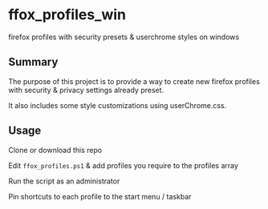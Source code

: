 # ffox_profiles_win

firefox profiles with security presets & userchrome styles on windows

## Summary

The purpose of this project is to provide a way to create new firefox profiles with security & privacy settings already preset.

It also includes some style customizations using userChrome.css.

## Usage

Clone or download this repo

Edit `ffox_profiles.ps1` & add profiles you require to the profiles array

Run the script as an administrator

Pin shortcuts to each profile to the start menu / taskbar
